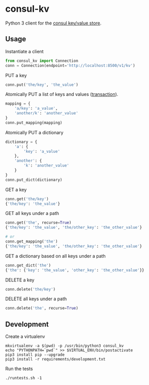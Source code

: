 # consul-kv

Python 3 client for the [consul key/value store](https://www.consul.io/docs/agent/http/kv.html).

## Usage

Instantiate a client
```python
from consul_kv import Connection
conn = Connection(endpoint='http://localhost:8500/v1/kv')
```

PUT a key
```python
conn.put('the/key', 'the_value')
```

Atomically PUT a list of keys and values ([transaction](https://www.consul.io/docs/agent/http/kv.html#txn)).
```python
mapping = {
    'a/key': 'a_value',
    'another/k': 'another_value'
}
conn.put_mapping(mapping)
```

Atomically PUT a dictionary
```python
dictionary = {
    'a': {
        'key': 'a_value'
    },
    'another': {
        'k': 'another_value'
    }
}
conn.put_dict(dictionary)
```

GET a key
```python
conn.get('the/key')
{'the/key': 'the_value'}
```

GET all keys under a path
```python
conn.get('the', recurse=True)
{'the/key': 'the_value', 'the/other_key': 'the_other_value'}

# or
conn.get_mapping('the')
{'the/key': 'the_value', 'the/other_key': 'the_other_value'}
```

GET a dictionary based on all keys under a path
```python
conn.get_dict('the')
{'the': {'key': 'the_value', 'other_key': 'the_other_value'}}
```

DELETE a key
```python
conn.delete('the/key')
```

DELETE all keys under a path
```python
conn.delete('the', recurse=True)
```


## Development

Create a virtualenv
```
mkvirtualenv -a $(pwd) -p /usr/bin/python3 consul_kv
echo "PYTHONPATH=`pwd`" >> $VIRTUAL_ENV/bin/postactivate
pip3 install pip --upgrade
pip3 install -r requirements/development.txt
```

Run the tests
```
./runtests.sh -1
```
